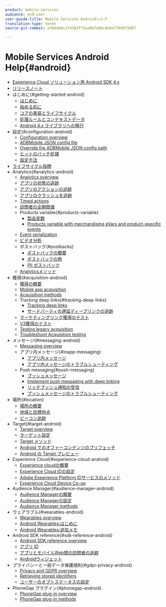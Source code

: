 ```yaml
---
product: mobile-services
audience: end-user
user-guide-title: Mobile Services Androidヘルプ
translation-type: tm+mt
source-git-commit: e3bbde6c27d583ff3ee8b7e86c8e6e73595f5067

---
```



# Mobile Services Android Help{#android}

+ [Experience Cloud ソリューション用 Android SDK 4.x](overview.md)
+ [リリースノート](rel-notes.md)
+ はじめに{#getting-started-android}
   + [はじめに](getting-started/getting-started.md)
   + [始める前に](getting-started/requirements.md)
   + [コアの実装とライフサイクル](getting-started/dev-qs.md)
   + [処理ルールとコンテキストデータ](getting-started/proc-rules.md)
   + [Android 4.x ライブラリへの移行](getting-started/migration-v3.md)
+ 設定{#configuration-android}
   + [Configuration overview](configuration/configuration.md)
   + [ADBMobile JSON config file](configuration/json-config/json-config.md)
   + [Override the ADBMobile JSON config path](configuration/json-config/json-config-remote.md)
   + [ヒットのバッチ処理](configuration/hit-batching.md)
   + [設定方法](configuration/methods.md)
+ [ライフサイクル指標](metrics.md)
+ Analytics{#analytics-android}
   + [Analytics overview](analytics-main/analytics-main.md)
   + [アプリの状態の追跡](analytics-main/states.md)
   + [アプリのアクションの追跡](analytics-main/actions.md)
   + [アプリのクラッシュを追跡](analytics-main/crashes.md)
   + [Timed actions](analytics-main/timed-actions.md)
   + [訪問者の全期間値](analytics-main/lifetime-value.md)
   + Products variable{#products-variable}
      + [製品変数](analytics-main/products/products.md)
      + [Products variable with merchandising eVars and product-specific events](analytics-main/products/products-variable-evars-events.md)
   + [Event serialization](analytics-main/event-serialization.md)
   + [ビデオ分析](analytics-main/video-qs.md)
   + ポストバック{#postbacks}
      + [ポストバックの概要](analytics-main/postbacks/postbacks.md)
      + [ポストバックの例](analytics-main/postbacks/postback-example.md)
      + [PII ポストバック](analytics-main/postbacks/c-pii-postbacks.md)
   + [Analyticsメソッド](analytics-main/analytics-methods.md)
+ 獲得{#acquisition-android}
   + [獲得の概要](acquisition-main/acquisition-main-android.md)
   + [Mobile app acquisition](acquisition-main/acquisition.md)
   + [Acquisition methods](acquisition-main/acquisition-methods.md)
   + Tracking deep links{#tracking-deep-links}
      + [Tracking deep links](acquisition-main/tracking-deep-links/tracking-deep-links.md)
      + [サードパーティの遅延ディープリンクの追跡](acquisition-main/tracking-deep-links/c-tracking-3rd-party-deferred-deep-links.md)
   + [マーケティングリンク獲得のテスト](acquisition-main/t-testing-marketing-link-acquisition.md)
   + [V3獲得のテスト](acquisition-main/t-testing-version-3-acquisition.md)
   + [Testing legacy acquisition](acquisition-main/t-testing-acquisition.md)
   + [Troubleshoot Acquisition testing](acquisition-main/troubleshoot-acquisition-testing.md)
+ メッセージ{#messaging-android}
   + [Messaging overview](messaging-main/messaging-main-android.md)
   + アプリ内メッセージ{#inapp-messaging}
      + [アプリ内メッセージ](messaging-main/messaging/messaging.md)
      + [アプリ内メッセージのトラブルシューティング](messaging-main/messaging/in-apps-ts.md)
   + Push messaging{#push-messaging}
      + [プッシュメッセージ](messaging-main/push-messaging/push-messaging.md)
      + [Implement push messaging with deep linking](messaging-main/push-messaging/t-mob-impl-push-deeplinking-android-4x.md)
      + [リッチプッシュ通知の受信](messaging-main/push-messaging/c-set-up-rich-push-notif-android.md)
      + [プッシュメッセージのトラブルシューティング](messaging-main/push-messaging/c-troubleshooting-push-messaging.md)
+ 場所{#location}
   + [場所の概要](location/location.md)
   + [地域と目標地点](location/geo-poi.md)
   + [ビーコン追跡](location/beacon.md)
+ Target{#target-android}
   + [Target overview](target-main/target-main.md)
   + [ターゲット設定](target-main/target.md)
   + [Target メソッド](target-main/c-target-methods.md)
   + [Android でのオファーコンテンツのプリフェッチ](target-main/c-mob-target-prefetch-android.md)
   + [Android の Target プレビュー](target-main/c-mob-target-preview-android.md)
+ Experience Cloud{#experience-cloud-android}
   + [Experience cloudの概要](c-marketing-cloud/c-marketing-cloud.md)
   + [Experience Cloud IDの設定](c-marketing-cloud/mcvid.md)
   + [Adobe Experience Platform IDサービスのメソッド](c-marketing-cloud/mc-methods.md)
   + [Experience Cloud Device Co-op](c-marketing-cloud/t-mob-mc-device-coop-android-.md)
+ Audience Manager{#audience-manager-android}
   + [Audience Managerの概要](audience-manager/audience-manager.md)
   + [Audience Managerの設定](audience-manager/audiencemgmt.md)
   + [Audience Manager methods](audience-manager/c-audience-manager-methods.md)
+ ウェアラブル{#wearables-android}
   + [Wearables overview](wearables/wearables.md)
   + [Android Wearables:はじめに](wearables/android-wearable.md)
   + [Android Wearables:追加メモ](wearables/c-android-wearables--additional-notes.md)
+ Android SDK reference{#sdk-reference-android}
   + [Android SDK reference overview](/help/android/reference/reference.md)
   + [アプリ ID](/help/android/reference/app-ids.md)
   + [アプリとモバイルWeb間の訪問者の追跡](/help/android/reference/hybrid-app.md)
   + [Androidウィジェット](/help/android/reference/widgets.md)
+ プライバシーと一般データ保護規則{#gdpr-privacy-android}
   + [Privacy and GDPR overview](c-mob-privacy-gdpr-android/c-mob-privacy-gdpr-android.md)
   + [Retrieving stored identifiers](c-mob-privacy-gdpr-android/c-mob-gdpr-ret-stored-ids-android.md)
   + [ユーザーのオプトステータスの設定](c-mob-privacy-gdpr-android/privacy.md)
+ PhoneGap プラグイン{#phonegap-android}
   + [PhoneGap plug-in overview](phonegap/phonegap.md)
   + [PhoneGap plug-in methods](phonegap/phonegap-methods.md)
